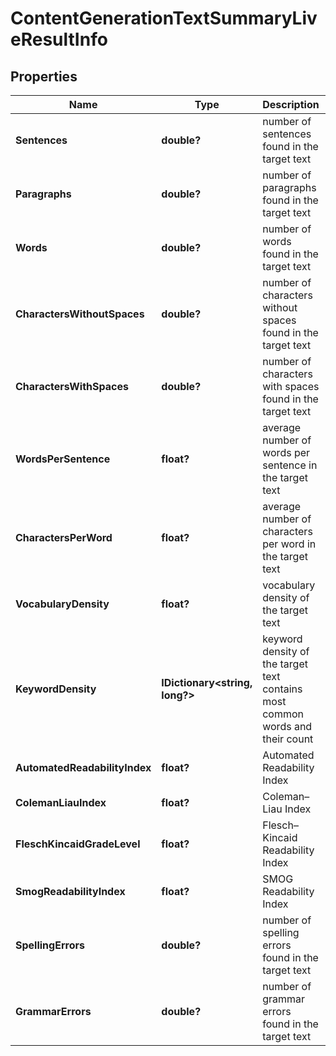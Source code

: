# ContentGenerationTextSummaryLiveResultInfo


## Properties

| Name | Type | Description | Notes |
|------------ | ------------- | ------------- | -------------|
**Sentences** | **double?** | number of sentences found in the target text |[optional]|
**Paragraphs** | **double?** | number of paragraphs found in the target text |[optional]|
**Words** | **double?** | number of words found in the target text |[optional]|
**CharactersWithoutSpaces** | **double?** | number of characters without spaces found in the target text |[optional]|
**CharactersWithSpaces** | **double?** | number of characters with spaces found in the target text |[optional]|
**WordsPerSentence** | **float?** | average number of words per sentence in the target text |[optional]|
**CharactersPerWord** | **float?** | average number of characters per word in the target text |[optional]|
**VocabularyDensity** | **float?** | vocabulary density of the target text |[optional]|
**KeywordDensity** | **IDictionary<string, long?>** | keyword density of the target text<br>contains most common words and their count |[optional]|
**AutomatedReadabilityIndex** | **float?** | Automated Readability Index |[optional]|
**ColemanLiauIndex** | **float?** | Coleman–Liau Index |[optional]|
**FleschKincaidGradeLevel** | **float?** | Flesch–Kincaid Readability Index |[optional]|
**SmogReadabilityIndex** | **float?** | SMOG Readability Index |[optional]|
**SpellingErrors** | **double?** | number of spelling errors found in the target text |[optional]|
**GrammarErrors** | **double?** | number of grammar errors found in the target text |[optional]|